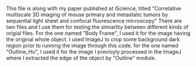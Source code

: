 This file is along with my paper published at iScience, titled "Correlative multiscale 3D imaging of mouse primary and metastatic tumors by sequential light sheet and confocal fluorescence microscopy"
There are two files and I use them for testing the simiarlity between different kinds of origial files. 
For the one named "Body Frame", I used it for the image having the original whole object. I used ImageJ to crop some background dark region prior to running the image through this code.
for the one named "Outline_Hu", I used it for the image I previoyly processed in the ImageJ where I extracted the edge of the object by "Outline" module. 
